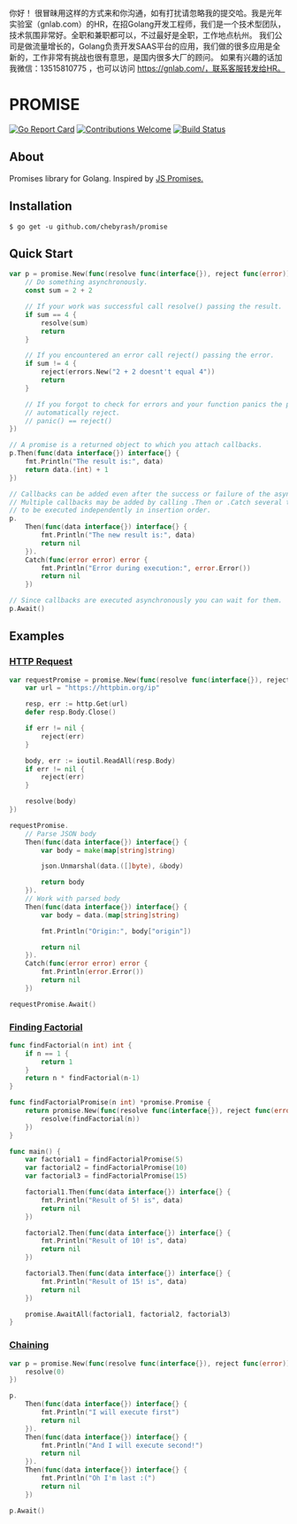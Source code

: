 你好！
很冒昧用这样的方式来和你沟通，如有打扰请忽略我的提交哈。我是光年实验室（gnlab.com）的HR，在招Golang开发工程师，我们是一个技术型团队，技术氛围非常好。全职和兼职都可以，不过最好是全职，工作地点杭州。
我们公司是做流量增长的，Golang负责开发SAAS平台的应用，我们做的很多应用是全新的，工作非常有挑战也很有意思，是国内很多大厂的顾问。
如果有兴趣的话加我微信：13515810775  ，也可以访问 https://gnlab.com/，联系客服转发给HR。
# PROMISE
[![Go Report Card](https://goreportcard.com/badge/github.com/chebyrash/promise)](https://goreportcard.com/report/github.com/chebyrash/promise)
[![Contributions Welcome](https://img.shields.io/badge/contributions-welcome-brightgreen.svg?style=flat)](https://github.com/chebyrash/promise)
[![Build Status](https://travis-ci.org/chebyrash/promise.svg?branch=master)](https://travis-ci.org/chebyrash/promise)

## About
Promises library for Golang. Inspired by [JS Promises.](https://developer.mozilla.org/en-US/docs/Web/JavaScript/Reference/Global_Objects/Promise)

## Installation

    $ go get -u github.com/chebyrash/promise

## Quick Start
```go
var p = promise.New(func(resolve func(interface{}), reject func(error)) {
    // Do something asynchronously.
    const sum = 2 + 2

    // If your work was successful call resolve() passing the result.
    if sum == 4 {
        resolve(sum)
        return
    }

    // If you encountered an error call reject() passing the error.
    if sum != 4 {
        reject(errors.New("2 + 2 doesnt't equal 4"))
        return
    }

    // If you forgot to check for errors and your function panics the promise will
    // automatically reject.
    // panic() == reject()
})

// A promise is a returned object to which you attach callbacks.
p.Then(func(data interface{}) interface{} {
    fmt.Println("The result is:", data)
    return data.(int) + 1
})

// Callbacks can be added even after the success or failure of the asynchronous operation.
// Multiple callbacks may be added by calling .Then or .Catch several times,
// to be executed independently in insertion order.
p.
    Then(func(data interface{}) interface{} {
        fmt.Println("The new result is:", data)
        return nil
    }).
    Catch(func(error error) error {
        fmt.Println("Error during execution:", error.Error())
        return nil
    })

// Since callbacks are executed asynchronously you can wait for them.
p.Await()
```

## Examples

### [HTTP Request](https://github.com/Chebyrash/promise/blob/master/examples/http_request/main.go)
```go
var requestPromise = promise.New(func(resolve func(interface{}), reject func(error)) {
    var url = "https://httpbin.org/ip"

    resp, err := http.Get(url)
    defer resp.Body.Close()

    if err != nil {
        reject(err)
    }

    body, err := ioutil.ReadAll(resp.Body)
    if err != nil {
        reject(err)
    }

    resolve(body)
})

requestPromise.
    // Parse JSON body
    Then(func(data interface{}) interface{} {
        var body = make(map[string]string)

        json.Unmarshal(data.([]byte), &body)

        return body
    }).
    // Work with parsed body
    Then(func(data interface{}) interface{} {
        var body = data.(map[string]string)

        fmt.Println("Origin:", body["origin"])

        return nil
    }).
    Catch(func(error error) error {
        fmt.Println(error.Error())
        return nil
    })

requestPromise.Await()
```

### [Finding Factorial](https://github.com/Chebyrash/promise/blob/master/examples/factorial/main.go)

```go
func findFactorial(n int) int {
	if n == 1 {
		return 1
	}
	return n * findFactorial(n-1)
}

func findFactorialPromise(n int) *promise.Promise {
	return promise.New(func(resolve func(interface{}), reject func(error)) {
		resolve(findFactorial(n))
	})
}

func main() {
	var factorial1 = findFactorialPromise(5)
	var factorial2 = findFactorialPromise(10)
	var factorial3 = findFactorialPromise(15)

	factorial1.Then(func(data interface{}) interface{} {
		fmt.Println("Result of 5! is", data)
		return nil
	})

	factorial2.Then(func(data interface{}) interface{} {
		fmt.Println("Result of 10! is", data)
		return nil
	})

	factorial3.Then(func(data interface{}) interface{} {
		fmt.Println("Result of 15! is", data)
		return nil
	})

	promise.AwaitAll(factorial1, factorial2, factorial3)
}
```

### [Chaining](https://github.com/Chebyrash/promise/blob/master/examples/http_request/main.go)
```go
var p = promise.New(func(resolve func(interface{}), reject func(error)) {
    resolve(0)
})

p.
    Then(func(data interface{}) interface{} {
        fmt.Println("I will execute first")
        return nil
    }).
    Then(func(data interface{}) interface{} {
        fmt.Println("And I will execute second!")
        return nil
    }).
    Then(func(data interface{}) interface{} {
        fmt.Println("Oh I'm last :(")
        return nil
    })

p.Await()
```
